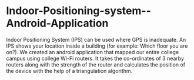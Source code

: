 # Indoor-Positioning-system--Android-Application
Indoor Positioning System (IPS) can be used where GPS is inadequate. An IPS shows your location inside a building (for example: Which floor you are on?). We created an android application that mapped our entire college campus using college Wi-Fi routers. It takes the co-ordinates of 3 nearby routers along with the strength of the router and calculates the position of the device with the help of a triangulation algorithm.
